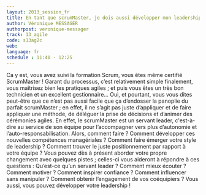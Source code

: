 ```yaml
---
layout: 2013_session_fr
title: En tant que scrumMaster, je dois aussi développer mon leadership !
author: Véronique MESSAGER
authorpost: veronique-messager
track: 13_agile
code: s13ag2c
web: 
language: fr
schedule : 11:40 - 12:25
---
```


Ca y est, vous avez suivi la formation Scrum, vous êtes même certifié ScrumMaster ! Garant du processus, c’est relativement simple finalement, vous maîtrisez bien les pratiques agiles ; et puis vous êtes un très bon technicien et un excellent gestionnaire… 
Oui, et pourtant, vous vous dites peut-être que ce n’est pas aussi facile que ça d’endosser la panoplie du parfait scrumMaster ; en effet, il ne s’agit pas juste d’appliquer et de faire appliquer une méthode, de déléguer la prise de décisions et d’animer des cérémonies agiles. 
En effet, le scrumMaster est un servant leader, c'est-à-dire au service de son équipe pour l’accompagner vers plus d’autonomie et l’auto-responsabilisation. Alors, comment faire ? Comment développer ces nouvelles compétences managériales ? Comment faire émerger votre style de leadership ? Comment trouver le juste positionnement par rapport à votre équipe ?
Vous pouvez dès à présent aborder votre propre changement avec quelques pistes ; celles-ci vous aideront à répondre à ces questions : Qu’est-ce qu’un servant leader ? Comment mieux écouter ? Comment motiver ? Comment inspirer confiance ? Comment influencer sans manipuler ? Comment obtenir l’engagement de vos coéquipiers ? 
Vous aussi, vous pouvez développer votre leadership !
